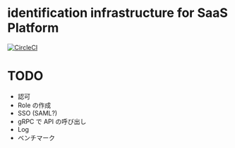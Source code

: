 # identification infrastructure for SaaS Platform
[![CircleCI](https://circleci.com/gh/m0cchi/gfalcon.svg?style=svg)](https://circleci.com/gh/m0cchi/gfalcon)

# TODO
- 認可
- Role の作成
- SSO (SAML?)
- gRPC で API の呼び出し
- Log
- ベンチマーク
